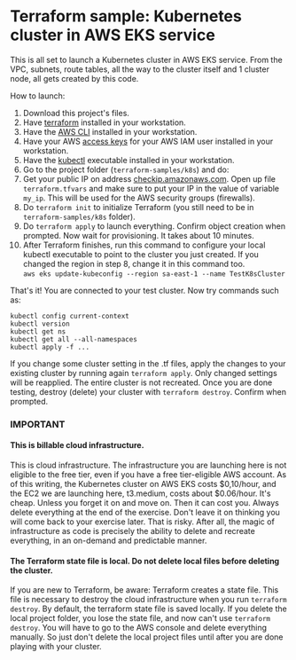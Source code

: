 # Terraform sample: Kubernetes cluster in AWS EKS service

This is all set to launch a Kubernetes cluster in AWS EKS service. From the VPC, subnets, route tables, all the way to the cluster itself and 1 cluster node, all gets created by this code.  

How to launch: 
1) Download this project's files. 
2) Have [terraform](https://www.terraform.io/) installed in your workstation.
3) Have the [AWS CLI](https://docs.aws.amazon.com/cli/latest/userguide/getting-started-install.html) installed in your workstation. 
4) Have your AWS [access keys](https://docs.aws.amazon.com/IAM/latest/UserGuide/id_credentials_access-keys.html) for your AWS IAM user installed in your workstation.
5) Have the [kubectl](https://docs.aws.amazon.com/eks/latest/userguide/install-kubectl.html) executable installed in your workstation.
6) Go to the project folder (`terraform-samples/k8s`) and do: 
7) Get your public IP on address [checkip.amazonaws.com](https://checkip.amazonaws.com). Open up file `terraform.tfvars` and make sure to put your IP in the value of variable  `my_ip`. This will be used for the AWS security groups (firewalls).  
8) Do `terraform init` to initialize Terraform (you still need to be in `terraform-samples/k8s` folder).
9) Do `terraform apply` to launch everything. Confirm object creation when prompted. Now wait for provisioning. It takes about 10 minutes.
10) After Terraform finishes, run this command to configure your local kubectl executable to point to the cluster you just created. If you changed the region in step 8, change it in this command too.   
`aws eks update-kubeconfig --region sa-east-1 --name TestK8sCluster`

That's it! You are connected to your test cluster. Now try commands such as: 
```
kubectl config current-context
kubectl version
kubectl get ns 
kubectl get all --all-namespaces
kubectl apply -f ...
```
If you change some cluster setting in the .tf files, apply the changes to your existing cluster by running again `terraform apply`. Only changed settings will be reapplied. The entire cluster is not recreated.
Once you are done testing, destroy (delete) your cluster with `terraform destroy`. Confirm when prompted.

### IMPORTANT
#### This is billable cloud infrastructure.
This is cloud infrastructure. The infrastructure you are launching here is not eligible to the free tier, even if you have a free tier-eligible AWS account. As of this writing, the Kubernetes cluster on AWS EKS costs $0,10/hour, and the EC2 we are launching here, t3.medium, costs about $0.06/hour. It's cheap. Unless you forget it on and move on. Then it can cost you. Always delete everything at the end of the exercise. Don't leave it on thinking you will come back to your exercise later. That is risky. After all, the magic of infrastructure as code is precisely the ability to delete and recreate everything, in an on-demand and predictable manner. 
#### The Terraform state file is local. Do not delete local files before deleting the cluster.
If you are new to Terraform, be aware: Terraform creates a state file. This file is necessary to destroy the cloud infrastructure when you run `terraform destroy`. By default, the terraform state file is saved locally. If you delete the local project folder, you lose the state file, and now can't use `terraform destroy`. You will have to go to the AWS console and delete everything manually. So just don't delete the local project files until after you are done playing with your cluster. 
